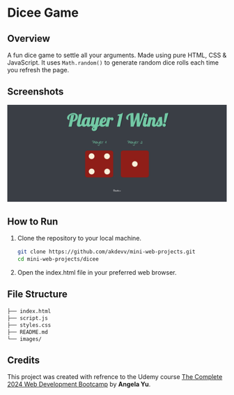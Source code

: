 # Dicee Game

## Overview
A fun dice game to settle all your arguments. Made using pure HTML, CSS & JavaScript. It uses  `Math.random()` to generate random dice rolls each time you refresh the page.

## Screenshots
![Demo Screenshot](./images/demoScreenshot.png)

## How to Run
1. Clone the repository to your local machine.
   ```bash
   git clone https://github.com/akdevv/mini-web-projects.git
   cd mini-web-projects/dicee
   ```
2. Open the index.html file in your preferred web browser.

## File Structure
```
├── index.html
├── script.js
├── styles.css
├── README.md
└── images/
```

## Credits
This project was created with refrence to the Udemy course [The Complete 2024 Web Development Bootcamp](https://www.udemy.com/course/the-complete-web-development-bootcamp/) by **Angela Yu**.
